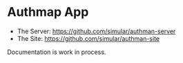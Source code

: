 # Authmap App

- The Server: https://github.com/simular/authman-server
- The Site: https://github.com/simular/authman-site

Documentation is work in process.

